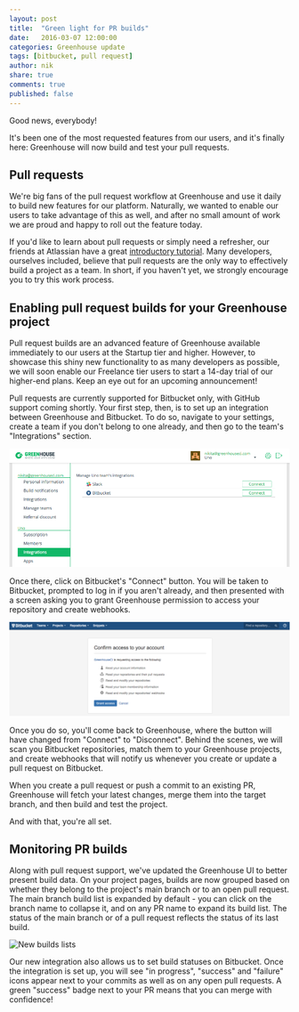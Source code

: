 ```yaml
---
layout: post
title:  "Green light for PR builds"
date:   2016-03-07 12:00:00
categories: Greenhouse update
tags: [bitbucket, pull request]
author: nik
share: true
comments: true
published: false
---
```


Good news, everybody!

It's been one of the most requested features from our users, and it's finally
here: Greenhouse will now build and test your pull requests.

<!--more-->

## Pull requests
We're big fans of the pull request workflow at Greenhouse and use it daily to
build new features for our platform. Naturally, we wanted to enable our users to
take advantage of this as well, and after no small amount of work we are proud
and happy to roll out the feature today.

If you'd like to learn about pull requests or simply need a refresher, our
friends at Atlassian have a great
[introductory tutorial](https://www.atlassian.com/git/tutorials/making-a-pull-request/).
Many developers, ourselves included, believe that pull requests are the only way
to effectively build a project as a team. In short, if you haven't yet, we
strongly encourage you to try this work process.

## Enabling pull request builds for your Greenhouse project
Pull request builds are an advanced feature of Greenhouse available immediately
to our users at the Startup tier and higher. However, to showcase this shiny new
functionality to as many developers as possible, we will soon enable our
Freelance tier users to start a 14-day trial of our higher-end plans. Keep an
eye out for an upcoming announcement!

Pull requests are currently supported for Bitbucket only, with GitHub
support coming shortly. Your first step, then, is to set up an integration
between Greenhouse and Bitbucket. To do so, navigate to your settings,
create a team if you don't belong to one already, and then go to the team's
"Integrations" section.

![Bitbucket integration](/assets/bitbucket_pr-integrations_screen.png
"Bitbucket Integration")

Once there, click on Bitbucket's "Connect" button. You will be taken to
Bitbucket, prompted to log in if you aren't already, and then presented with a
screen asking you to grant Greenhouse permission to access your repository and
create webhooks.

![Bitbucket authorization](/assets/bitbucket_pr-bitbucket_authorization.png
"Bitbucket Authorization")

Once you do so, you'll come back to Greenhouse, where the
button will have changed from "Connect" to "Disconnect". Behind the scenes,
we will scan you Bitbucket repositories, match them to your Greenhouse
projects, and create webhooks that will notify us whenever you create or update
a pull request on Bitbucket.

When you create a pull request or push a commit to an existing PR, Greenhouse
will fetch your latest changes, merge them into the target branch, and then
build and test the project.

And with that, you're all set.

## Monitoring PR builds
Along with pull request support, we've updated the Greenhouse UI to better
present build data. On your project pages, builds are now grouped based on
whether they belong to the project's main branch or to an open pull request. The
main branch build list is expanded by default - you can click on the branch name
to collapse it, and on any PR name to expand its build list. The status of the
main branch or of a pull request reflects the status of its last build.

![New builds lists](/assets/bitbucket_pr-builds_lists.png "New builds list
UI")

Our new integration also allows us to set build statuses on Bitbucket. Once the
integration is set up, you will see "in progress", "success" and "failure" icons
appear next to your commits as well as on any open pull requests. A green
"success" badge next to your PR means that you can merge with confidence!
